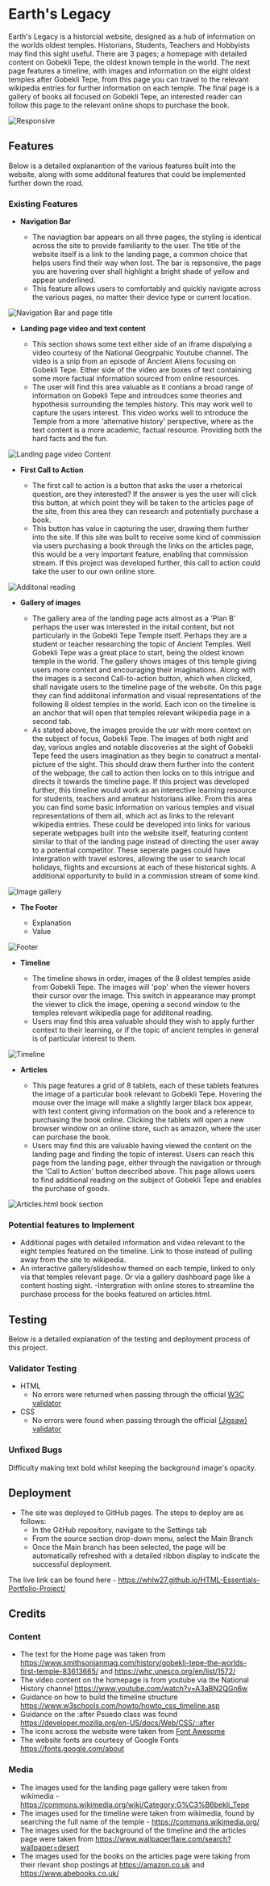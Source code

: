  # Earth's Legacy
Earth's Legacy is a historcial website, designed as a hub of information on the worlds oldest temples. Historians, Students, Teachers and Hobbyists may find this sight useful. 
There are 3 pages; a homepage with detailed content on Gobekli Tepe, the oldest known temple in the world. The next page features a timeline, with images and information on the eight oldest temples after Gobekli Tepe, from this page you can travel to the relevant wikipedia entries for further information on each temple. The final page is a gallery of books all focused on Gobekli Tepe, an interested reader can follow this page to the relevant online shops to purchase the book. 

![Responsive ](https://github.com/WHLW27/HTML-Essentials-Portfolio-Project/blob/main/assets/images/readme/image.png)

## Features 

Below is a detailed explanantion of the various features built into the website, along with some additonal features that could be implemented further down the road. 

### Existing Features

- __Navigation Bar__

  - The naviagtion bar appears on all three pages, the styling is identical across the site to provide familiarity to the user. The title of the website itself is a link to the landing page, a common choice that helps users find their way when lost. The bar is repsonsive, the page you are hovering over shall highlight a bright shade of yellow and appear underlined.
  - This feature allows users to comfortably and quickly navigate across the various pages, no matter their device type or current location. 

![Navigation Bar and page title](https://github.com/WHLW27/HTML-Essentials-Portfolio-Project/blob/main/assets/images/readme/navbar.png)

- __Landing page video and text content__

  - This section shows some text either side of an iframe dispalying a video courtesy of the National Geogrpahic Youtube channel. The video is a snip from an episode of Ancient Aliens focusing on Gobekli Tepe. Either side of the video are boxes of text containing some more factual information sourced from online resources. 
  - The user will find this area valuable as it contians a broad range of information on Gobekli Tepe and introudces some theories and hypothesis surrounding the temples history. This may work well to capture the users interest. This video works well to introduce the Temple from a more 'alternative history' perspective, where as the text content is a more academic, factual resource. Providing both the hard facts and the fun.

![Landing page video Content](https://github.com/WHLW27/HTML-Essentials-Portfolio-Project/blob/main/assets/images/readme/landingcontent.png)

- __First Call to Action__

  - The first call to action is a button that asks the user a rhetorical question, are they interested? If the answer is yes the user will click this button, at which point they will be taken to the articles page of the site, from this area they can research and potentially purchase a book.
  - This button has value in capturing the user, drawing them further into the site. If this site was built to receive some kind of commission via users purchasing a book through the links on the articles page, this would be a very important feature, enabling that commission stream. If this project was developed further, this call to action could take the user to our own online store. 

![Additonal reading](https://github.com/WHLW27/HTML-Essentials-Portfolio-Project/blob/main/assets/images/readme/ctaone.png)

- __Gallery of images__

  - The gallery area of the landing page acts almost as a 'Plan B' perhaps the user was interested in the initail content, but not particularly in the Gobekli Tepe Temple itself. Perhaps they are a student or teacher researching the topic of Ancient Temples. Well Gobekli Tepe was a great place to start, being the oldest known temple in the world. The gallery shows images of this temple giving users more context and encouraging their imaginations. Along with the images is a second Call-to-action button, which when clicked, shall navigate users to the timeline page of the website. On this page they can find addiitonal information and visual representations of the following 8 oldest temples in the world. Each icon on the timeline is an anchor that will open that temples relevant wikipedia page in a second tab.
  - As stated above, the images provide the usr with more context on the subject of focus, Gobekli Tepe. The images of both night and day, various angles and notable discoveries at the sight of Gobekli Tepe feed the users imagination as they begin to construct a mental-picture of the sight. This should draw them further into the content of the webpage, the call to action then locks on to this intrigue and directs it towards the timeline page. If this project was developed further, this timeline would work as an interective learning resource for students, teachers and amateur historians alike. From this area you can find some basic information on various temples and visual representations of them all, which act as links to the relevant wikipedia entries. These could be developed into links for various seperate webpages built into the website itself, featuring content similar to that of the landing page instead of directing the user away to a potential competitor. These seperate pages could have intergration with travel estores, allowing the user to search local holidays, flights and excursions at each of these historical sights. A additional opportunity to build in a commission stream of some kind. 
  
![Image gallery](https://github.com/WHLW27/HTML-Essentials-Portfolio-Project/blob/main/assets/images/readme/gallery.png)

- __The Footer__ 

  - Explanation
  - Value

![Footer](https://github.com/WHLW27/HTML-Essentials-Portfolio-Project/blob/main/assets/images/readme/image.png)

- __Timeline__

  - The timeline shows in order, images of the 8 oldest temples aside from Gobekli Tepe. The images will 'pop' when the viewer hovers their cursor over the image. This switch in appearance may prompt the viewer to click the image, opening a second window to the temples relevant wikipedia page for additonal reading. 
  - Users may find this area valuable should they wish to apply further context to their learning, or if the topic of ancient temples in general is of particular interest to them.

![Timeline](https://github.com/WHLW27/HTML-Essentials-Portfolio-Project/blob/main/assets/images/readme/timline.png)

- __Articles__

  - This page features a grid of 8 tablets, each of these tablets features the image of a particular book relevant to Gobekli Tepe. Hovering the mouse over the image will make a slightly larger black box appear, with text content giving information on the book and a reference to purchasing the book online. Clicking the tablets will open a new browser window on an online store, such as amazon, where the user can purchase the book. 
  - Users may find this are valuable having viewed the content on the landing page and finding the topic of interest. Users can reach this page from the landing page, either through the navigation or through the 'Call to Action' button described above. This page allows users to find additional reading on the subject of Gobekli Tepe and enables the purchase of goods. 

![Articles.html book section](https://github.com/WHLW27/HTML-Essentials-Portfolio-Project/blob/main/assets/images/readme/articles.png)

### Potential features to Implement

- Additional pages with detailed information and video relevant to the eight temples featured on the timeline. Link to those instead of pulling away from the site to wikipedia. 
- An interactive gallery/slideshow themed on each temple, linked to only via that temples relevant page. Or via a gallery dashboard page like a content hosting sight.
-Intergration with online stores to streamline the purchase process for the books featured on articles.html.

## Testing 

Below is a detailed explanation of the testing and deployment process of this project.


### Validator Testing 

- HTML
  - No errors were returned when passing through the official [W3C validator]()
- CSS
  - No errors were found when passing through the official [(Jigsaw) validator]()

### Unfixed Bugs

Difficulty making text bold whilst keeping the background image's opacity. 

## Deployment

- The site was deployed to GitHub pages. The steps to deploy are as follows: 
  - In the GitHub repository, navigate to the Settings tab 
  - From the source section drop-down menu, select the Main Branch
  - Once the Main branch has been selected, the page will be automatically refreshed with a detailed ribbon display to indicate the successful deployment. 

The live link can be found here - https://whlw27.github.io/HTML-Essentials-Portfolio-Project/


## Credits  

### Content 

- The text for the Home page was taken from https://www.smithsonianmag.com/history/gobekli-tepe-the-worlds-first-temple-83613665/ and https://whc.unesco.org/en/list/1572/
- The video content on the homepage is from youtube via the National History channel https://www.youtube.com/watch?v=A3aBN2QGn6w
- Guidance on how to build the timeline structure https://www.w3schools.com/howto/howto_css_timeline.asp
- Guidance on the :after Psuedo class was found https://developer.mozilla.org/en-US/docs/Web/CSS/::after
- The icons across the website were taken from [Font Awesome](https://fontawesome.com/)
- The website fonts are courtesy of Google Fonts https://fonts.google.com/about

### Media

- The images used for the landing page gallery were taken from wikimedia - https://commons.wikimedia.org/wiki/Category:G%C3%B6bekli_Tepe
- The images used for the timeline were taken from wikimedia, found by searching the full name of the temple - https://commons.wikimedia.org/
- The images used for the background of the timeline and the articles page were taken from https://www.wallpaperflare.com/search?wallpaper=desert
- The images used for the books on the articles page were taking from their rlevant shop postings at https://amazon.co.uk and https://www.abebooks.co.uk/ 